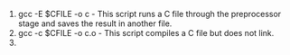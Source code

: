 1. gcc -E $CFILE -o c - This script runs a C file through the preprocessor stage and saves the result in another file.
2. gcc -c $CFILE -o c.o - This script compiles a C file but does not link.
3.